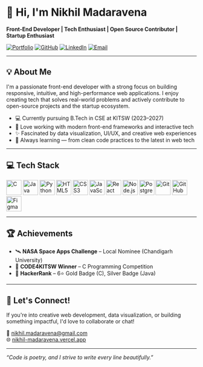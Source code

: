 # 👋 Hi, I'm Nikhil Madaravena

**Front-End Developer | Tech Enthusiast | Open Source Contributor | Startup Enthusiast**

[![Portfolio](https://img.shields.io/badge/Portfolio-Visit-blue?style=flat-square)](https://nikhil-madaravena.vercel.app/)
[![GitHub](https://img.shields.io/badge/GitHub-Nikhil--Madaravena-black?logo=github&style=flat-square)](https://github.com/Nikhil-Madaravena)
[![LinkedIn](https://img.shields.io/badge/LinkedIn-Connect-blue?logo=linkedin&style=flat-square)](https://www.linkedin.com/in/nikhil-madaravena/)
[![Email](https://img.shields.io/badge/Email-Me-green?style=flat-square)](mailto:nikhil.madaravena@gmail.com)

---

## 💡 About Me

I'm a passionate front-end developer with a strong focus on building responsive, intuitive, and high-performance web applications. I enjoy creating tech that solves real-world problems and actively contribute to open-source projects and the startup ecosystem.

- 💻 Currently pursuing B.Tech in CSE at KITSW (2023–2027)
- 🚀 Love working with modern front-end frameworks and interactive tech
- ✨ Fascinated by data visualization, UI/UX, and creative web experiences
- 🌱 Always learning — from clean code practices to the latest in web tech

---

## 💻 Tech Stack

<p align="left">
  <img src="https://cdn.jsdelivr.net/gh/devicons/devicon/icons/c/c-original.svg" height="40" alt="C" />
  <img src="https://cdn.jsdelivr.net/gh/devicons/devicon/icons/java/java-original.svg" height="40" alt="Java" />
  <img src="https://cdn.jsdelivr.net/gh/devicons/devicon/icons/python/python-original.svg" height="40" alt="Python" />
  <img src="https://cdn.jsdelivr.net/gh/devicons/devicon/icons/html5/html5-original.svg" height="40" alt="HTML5" />
  <img src="https://cdn.jsdelivr.net/gh/devicons/devicon/icons/css3/css3-original.svg" height="40" alt="CSS3" />
  <img src="https://cdn.jsdelivr.net/gh/devicons/devicon/icons/javascript/javascript-original.svg" height="40" alt="JavaScript" />
  <img src="https://cdn.jsdelivr.net/gh/devicons/devicon/icons/react/react-original.svg" height="40" alt="React" />
  <img src="https://cdn.jsdelivr.net/gh/devicons/devicon/icons/nodejs/nodejs-original.svg" height="40" alt="Node.js" />
  <img src="https://cdn.jsdelivr.net/gh/devicons/devicon/icons/postgresql/postgresql-original.svg" height="40" alt="PostgreSQL" />
  <img src="https://cdn.jsdelivr.net/gh/devicons/devicon/icons/git/git-original.svg" height="40" alt="Git" />
  <img src="https://cdn.jsdelivr.net/gh/devicons/devicon/icons/github/github-original.svg" height="40" alt="GitHub" />
  <img src="https://cdn.jsdelivr.net/gh/devicons/devicon/icons/figma/figma-original.svg" height="40" alt="Figma" />
</p>

---

## 🏆 Achievements

- 🛰️ **NASA Space Apps Challenge** – Local Nominee (Chandigarh University)
- 🥇 **CODE4KITSW Winner** – C Programming Competition
- 🥈 **HackerRank** – 6⭐ Gold Badge (C), Silver Badge (Java)

---

## 📌 Let's Connect!

If you're into creative web development, data visualization, or building something impactful, I'd love to collaborate or chat!

📧 [nikhil.madaravena@gmail.com](mailto:nikhil.madaravena@gmail.com)  
🌐 [nikhil-madaravena.vercel.app](https://nikhil-madaravena.vercel.app/)

---

_“Code is poetry, and I strive to write every line beautifully.”_
